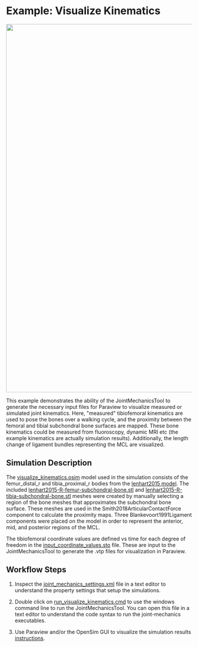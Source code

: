 # Example: Visualize Kinematics
<p align="center">
  <img src="graphics/visualize_kinematics.gif" height="1000" >
</p>

This example demonstrates the ability of the JointMechanicsTool to generate the necessary input files for Paraview to visualize measured or simulated joint kinematics. Here, "measured" tibiofemoral kinematics are used to pose the bones over a walking cycle, and the proximity between the femoral and tibial subchondral bone surfaces are mapped. These bone kinematics could be measured from fluoroscopy, dynamic MRI etc (the example kinematics are actually simulation results). Additionally, the length change of ligament bundles representing the MCL are  visualized.    

## Simulation Description
The [visualize_kinematics.osim](./inputs/visualize_kinematics.osim) model used in the simulation consists of the femur_distal_r and tibia_proximal_r bodies from the [lenhart2015 model](../../models/lenhart2015/lenhart2015.osim). The included [lenhart2015-R-femur-subchondral-bone.stl](./inputs/Geometry/lenhart2015-R-femur-subchondral-bone.stl) and [lenhart2015-R-tibia-subchondral-bone.stl](./inputs/Geometry/lenhart2015-R-tibia-subchondral-bone.stl) meshes were created by manually selecting a region of the bone meshes that approximates the subchondral bone surface. These meshes are used in the Smith2018ArticularContactForce component to calculate the proximity maps. Three Blankevoort1991Ligament components were placed on the model in order to represent the anterior, mid, and posterior regions of the MCL. 

The tibiofemoral coordinate values are defined vs time for each degree of freedom in the [input_coordinate_values.sto](./inputs/input_coordinate_values.sto) file. These are input to the JointMechanicsTool to generate the .vtp files for visualization in Paraview.    

## Workflow Steps
1) Inspect the [joint_mechanics_settings.xml](./inputs/joint_mechanics_settings.xml) file in a text editor to understand the property settings that setup the simulations.

2) Double click on [run_visualize_kinematics.cmd](run_visualize_kinematics.cmd) to use the windows command line to run the JointMechanicsTool. You can open this file in a text editor to understand the code syntax to run the joint-mechanics executables.

3) Use Paraview and/or the OpenSim GUI to visualize the simulation results [instructions](../../documentation/visualizing-models-and-simulation-results.md).
